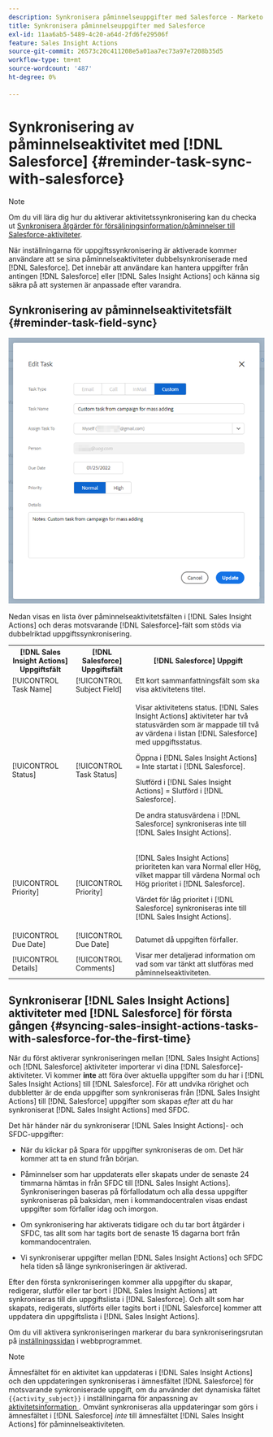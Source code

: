```yaml
---
description: Synkronisera påminnelseuppgifter med Salesforce - Marketo Docs - produktdokumentation
title: Synkronisera påminnelseuppgifter med Salesforce
exl-id: 11aa6ab5-5489-4c20-a64d-2fd6fe29506f
feature: Sales Insight Actions
source-git-commit: 26573c20c411208e5a01aa7ec73a97e7208b35d5
workflow-type: tm+mt
source-wordcount: '487'
ht-degree: 0%

---
```


# Synkronisering av påminnelseaktivitet med [!DNL Salesforce] {#reminder-task-sync-with-salesforce}

>[!NOTE]
>
>Om du vill lära dig hur du aktiverar aktivitetssynkronisering kan du checka ut [Synkronisera åtgärder för försäljningsinformation/påminnelser till Salesforce-aktiviteter](/help/marketo/product-docs/marketo-sales-insight/actions/crm/salesforce-integration/sync-sales-activities-to-salesforce.md#sync-sales-insight-actions-tasks-reminders-to-salesforce-tasks).

När inställningarna för uppgiftssynkronisering är aktiverade kommer användare att se sina påminnelseaktiviteter dubbelsynkroniserade med [!DNL Salesforce]. Det innebär att användare kan hantera uppgifter från antingen [!DNL Salesforce] eller [!DNL Sales Insight Actions] och känna sig säkra på att systemen är anpassade efter varandra.

## Synkronisering av påminnelseaktivitetsfält {#reminder-task-field-sync}

![](assets/reminder-task-sync-with-salesforce-1.png)

Nedan visas en lista över påminnelseaktivitetsfälten i [!DNL Sales Insight Actions] och deras motsvarande [!DNL Salesforce]-fält som stöds via dubbelriktad uppgiftssynkronisering.

<table>
 <tr>
  <th>[!DNL Sales Insight Actions] Uppgiftsfält</th>
  <th>[!DNL Salesforce] Uppgiftsfält</th>
  <th>[!DNL Salesforce] Uppgift</th>
 </tr>
 <tr>
  <td>[!UICONTROL Task Name]</td>
  <td>[!UICONTROL Subject Field]</td>
  <td>Ett kort sammanfattningsfält som ska visa aktivitetens titel.</td>
 </tr>
 <tr>
  <td>[!UICONTROL Status]</td>
  <td>[!UICONTROL Task Status]</td>
  <td><p>Visar aktivitetens status. [!DNL Sales Insight Actions] aktiviteter har två statusvärden som är mappade till två av värdena i listan [!DNL Salesforce] med uppgiftsstatus.</p>
  <p>Öppna i [!DNL Sales Insight Actions] = Inte startat i [!DNL Salesforce].</p>
  <p>Slutförd i [!DNL Sales Insight Actions] = Slutförd i [!DNL Salesforce].</p>
  <p>De andra statusvärdena i [!DNL Salesforce] synkroniseras inte till [!DNL Sales Insight Actions].</p></td>
 </tr>
 <tr>
  <td>[!UICONTROL Priority]</td>
  <td>[!UICONTROL Priority]</td>
  <td><p>[!DNL Sales Insight Actions] prioriteten kan vara Normal eller Hög, vilket mappar till värdena Normal och Hög prioritet i [!DNL Salesforce].</p>
  <p>Värdet för låg prioritet i [!DNL Salesforce] synkroniseras inte till [!DNL Sales Insight Actions].</p></td>
 </tr>
 <tr>
  <td>[!UICONTROL Due Date]</td>
  <td>[!UICONTROL Due Date]</td>
  <td>Datumet då uppgiften förfaller.</td>
 </tr>
 <tr>
  <td>[!UICONTROL Details]</td>
  <td>[!UICONTROL Comments]</td>
  <td>Visar mer detaljerad information om vad som var tänkt att slutföras med påminnelseaktiviteten.</td>
 </tr>
</table>

## Synkroniserar [!DNL Sales Insight Actions] aktiviteter med [!DNL Salesforce] för första gången {#syncing-sales-insight-actions-tasks-with-salesforce-for-the-first-time}

När du först aktiverar synkroniseringen mellan [!DNL Sales Insight Actions] och [!DNL Salesforce] aktiviteter importerar vi dina [!DNL Salesforce]-aktiviteter. Vi kommer **inte** att föra över aktuella uppgifter som du har i [!DNL Sales Insight Actions] till [!DNL Salesforce]. För att undvika rörighet och dubbletter är de enda uppgifter som synkroniseras från [!DNL Sales Insight Actions] till [!DNL Salesforce] uppgifter som skapas *efter* att du har synkroniserat [!DNL Sales Insight Actions] med SFDC.

Det här händer när du synkroniserar [!DNL Sales Insight Actions]- och SFDC-uppgifter:

* När du klickar på Spara för uppgifter synkroniseras de om. Det här kommer att ta en stund från början.

* Påminnelser som har uppdaterats eller skapats under de senaste 24 timmarna hämtas in från SFDC till [!DNL Sales Insight Actions]. Synkroniseringen baseras på förfallodatum och alla dessa uppgifter synkroniseras på baksidan, men i kommandocentralen visas endast uppgifter som förfaller idag och imorgon.

* Om synkronisering har aktiverats tidigare och du tar bort åtgärder i SFDC, tas allt som har tagits bort de senaste 15 dagarna bort från kommandocentralen.

* Vi synkroniserar uppgifter mellan [!DNL Sales Insight Actions] och SFDC hela tiden så länge synkroniseringen är aktiverad.

Efter den första synkroniseringen kommer alla uppgifter du skapar, redigerar, slutför eller tar bort i [!DNL Sales Insight Actions] att synkroniseras till din uppgiftslista i [!DNL Salesforce]. Och allt som har skapats, redigerats, slutförts eller tagits bort i [!DNL Salesforce] kommer att uppdatera din uppgiftslista i [!DNL Sales Insight Actions].

Om du vill aktivera synkroniseringen markerar du bara synkroniseringsrutan på [inställningssidan](https://toutapp.com/login) i webbprogrammet.

>[!NOTE]
>
>Ämnesfältet för en aktivitet kan uppdateras i [!DNL Sales Insight Actions] och den uppdateringen synkroniseras i ämnesfältet [!DNL Salesforce] för motsvarande synkroniserade uppgift, om du använder det dynamiska fältet `{{activity_subject}}` i inställningarna för anpassning av [ aktivitetsinformation ](/help/marketo/product-docs/marketo-sales-insight/actions/crm/salesforce-integration/configure-salesforce-activity-detail-customization.md) . Omvänt synkroniseras alla uppdateringar som görs i ämnesfältet i [!DNL Salesforce] _inte_ till ämnesfältet [!DNL Sales Insight Actions] för påminnelseaktiviteten.

